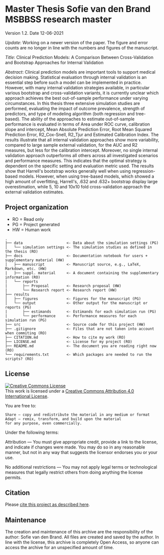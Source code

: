 # Master Thesis Sofie van den Brand MSBBSS research master

Version 1.2.
Date 12-06-2021

*Update*: Working on a newer version of the paper. The figure and error counts are no longer in line with the numbers and figures of the manuscript.

*Title*: Clinical Prediction Models: A Comparison Between Cross-Validation and Bootstrap Approaches for Internal Validation

*Abstract*: Clinical prediction models are important tools to support medical decision making. Statistical evaluation through internal validation is an essential step before such a model can be implemented in practice. However, with many internal validation strategies available, in particular various bootstrap and cross-validation variants, it is currently unclear which approach achieves the best out-of-sample performance under varying circumstances. In this thesis three extensive simulation studies are performed, evaluating the impact of outcome prevalence, strength of predictors, and type of modeling algorithm (both regression and tree-based). The ability of the approaches to estimate out-of-sample performance is evaluated in terms of Area under ROC curve, calibration slope and intercept, Mean Absolute Prediction Error, Root Mean Squared Prediction Error, R2_Cox-Snell, R2_Tjur and Estimated Calibration Index. The results illustrate that all internal validation approaches show more variability, compared to large sample external validation, for the AUC and R2 measures, but less for the calibration intercept. Moreover, no single internal validation approach outperforms all others across all investigated scenarios and  performance measures. This indicates that the optimal strategy is dependent on the specific setting and evaluation metric used. The results show that Harrell's bootstrap works generally well when using regression-based models. However, when using tree-based models, which showed a high amount of overfitting, Harrell's, .632 and .632+ bootstrap display large overestimation, while 5, 10 and 10x10 fold cross-validation approach the external validation estimates.

## Project organization
* RO = Read only
* PG = Project generated
* HW = Human work

```
.
├── data                    <- Data about the simulation settings (PG)
│   └── simulation settings <- The simulation studies as defined in the thesis (RO)
├── docs                    <- Documentation notebook for users + supplementary material (HW)
│   ├── manuscript          <- Manuscript source, e.g., LaTeX, Markdown, etc. (HW)
|   ├── suppl. material     <- A document containing the supplementary information (RO)
│   └── reports             
|       ├── Proposal        <- Research proposal (HW)
|       └── Research report <- Research report (HW)            
├── results                 
│   ├── figures             <- Figures for the manuscript (PG)
│   └── output              <- Other output for the manuscript or reports (PG)
|       ├── estimands       <- Estimands for each simulation run (PG)
|       └── performance     <- Performance measures for each simulation run (PG)           
├── src                     <- Source code for this project (HW)
├── .gitignore              <- Files that are not taken into account when commiting (RO)
├── CITATION.md             <- How to cite my work (RO)
├── LICENSE.md              <- License for my project (RO)
├── README.md               <- The document you are reading right now (RO)
└── requirements.txt        <- Which packages are needed to run the scripts? (RO)

```


## License
<a rel="license" href="http://creativecommons.org/licenses/by/4.0/"><img alt="Creative Commons License" style="border-width:0" src="https://i.creativecommons.org/l/by/4.0/88x31.png" /></a><br />This work is licensed under a <a rel="license" href="http://creativecommons.org/licenses/by/4.0/">Creative Commons Attribution 4.0 International License</a>.

You are free to:

    Share — copy and redistribute the material in any medium or format
    Adapt — remix, transform, and build upon the material
    for any purpose, even commercially.

Under the following terms:

   Attribution — You must give appropriate credit, provide a link to the license, and indicate if changes were made. You may do so in any reasonable manner, but not in any way that suggests the licensor endorses you or your use.

   No additional restrictions — You may not apply legal terms or technological measures that legally restrict others from doing anything the license permits.

## Citation

Please [cite this project as described here](/CITATION.md).

## Maintenance
The creation and maintenance of this archive are the responsibility of the author: Sofie van den Brand.
All files are created and saved by the author.
In line with the license, this archive is completely Open Access, so anyone can access the archive for an unspecified amount of time.
